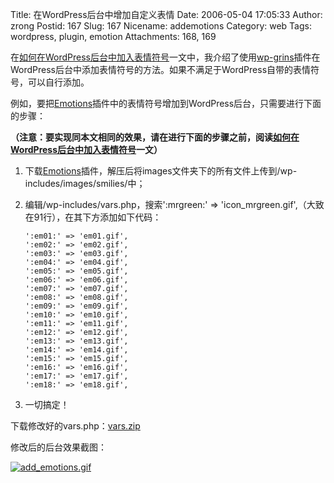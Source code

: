 Title: 在WordPress后台中增加自定义表情
Date: 2006-05-04 17:05:33
Author: zrong
Postid: 167
Slug: 167
Nicename: addemotions
Category: web
Tags: wordpress, plugin, emotion
Attachments: 168, 169

在[如何在WordPress后台中加入表情符号](http://www.zengrong.net/?p=109)一文中，我介绍了使用[wp-grins](http://www.alexking.org/blog/2004/01/24/wp-grins-clickable-smilies-hack/)插件在WordPress后台中添加表情符号的方法。如果不满足于WordPress自带的表情符号，可以自行添加。

例如，要把[Emotions](http://www.coolcode.cn/?p=74)插件中的表情符号增加到WordPress后台，只需要进行下面的步骤：  

**（注意：要实现同本文相同的效果，请在进行下面的步骤之前，阅读[如何在WordPress后台中加入表情符号](http://www.zengrong.net/?p=109)一文）**

<!--more-->

1.  下载[Emotions](http://www.coolcode.cn/?p=74)插件，解压后将images文件夹下的所有文件上传到/wp-includes/images/smilies/中；
2.  编辑/wp-includes/vars.php，搜索':mrgreen:' =\>
    'icon\_mrgreen.gif',（大致在91行），在其下方添加如下代码：

    ``` {lang="php"}
    ':em01:' => 'em01.gif',
    ':em02:' => 'em02.gif',
    ':em03:' => 'em03.gif',
    ':em04:' => 'em04.gif',
    ':em05:' => 'em05.gif',
    ':em06:' => 'em06.gif',
    ':em07:' => 'em07.gif',
    ':em08:' => 'em08.gif',
    ':em09:' => 'em09.gif',
    ':em10:' => 'em10.gif',
    ':em11:' => 'em11.gif',
    ':em12:' => 'em12.gif',
    ':em13:' => 'em13.gif',
    ':em14:' => 'em14.gif',
    ':em15:' => 'em15.gif',
    ':em16:' => 'em16.gif',
    ':em17:' => 'em17.gif',
    ':em18:' => 'em18.gif',
    ```

3.  一切搞定！

下载修改好的vars.php：<span
id="p169">[vars.zip](/wp-content/uploads/2006/05/vars.zip "vars.zip")</span>

修改后的后台效果截图：  

[![add\_emotions.gif](/wp-content/uploads/2006/05/add_emotions.gif)](/wp-content/uploads/2006/05/add_emotions.gif "add_emotions.gif")

